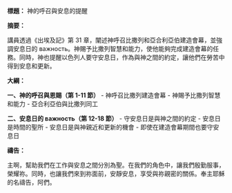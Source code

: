 **標題：** 神的呼召與安息的提醒

**摘要：**

講員透過《出埃及記》第 31 章，闡述神呼召比撒列和亞合利亞伯建造會幕，並強調安息日的 важность。神賜予比撒列智慧和能力，使他能夠完成建造會幕的任務。同時，神也提醒以色列人要守安息日，作為與神之間的約定，讓他們在勞苦中得到安息和更新。

**大綱：**

**一、神的呼召與恩賜（第 1-11 節）**
    - 神呼召比撒列建造會幕
    - 神賜予比撒列智慧和能力
    - 亞合利亞伯與比撒列同工

**二、安息日的 важность（第 12-18 節）**
    - 守安息日是與神之間的約定
    - 安息日是時間的聖所
    - 安息日是與神親近和更新的機會
    - 即使在建造會幕期間也要守安息日

**禱告：**

主啊，幫助我們在工作與安息之間分別為聖。在我們的角色中，讓我們殷勤服事，榮耀祢。同時，也讓我們來到祢面前，安靜安息，享受與祢親密的關係。奉主耶穌的名禱告，阿們。